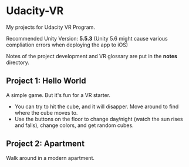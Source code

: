 # Udacity-VR

My projects for Udacity VR Program.

Recommended Unity Version: **5.5.3** (Unity 5.6 might cause various compliation errors when deploying the app to iOS)

Notes of the project development and VR glossary are put in the **notes** directory.

## Project 1: Hello World

A simple game. But it's fun for a VR starter.

- You can try to hit the cube, and it will disapper. Move around to find where the cube moves to.
- Use the buttons on the floor to change day/night (watch the sun rises and falls), change colors, and get random cubes.

## Project 2: Apartment

Walk around in a modern apartment.
